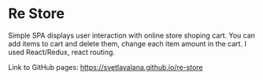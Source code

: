 # Re Store

Simple SPA displays user interaction with online store shoping cart.
You can add items to cart and delete them, change each item amount in the cart.
I used React/Redux, react routing.

Link to GitHub pages: https://svetlayalana.github.io/re-store
